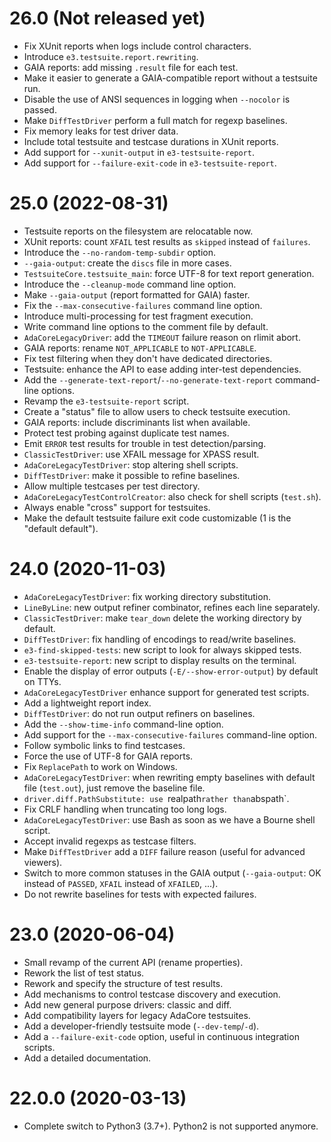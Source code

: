 26.0 (Not released yet)
=======================

* Fix XUnit reports when logs include control characters.
* Introduce `e3.testsuite.report.rewriting`.
* GAIA reports: add missing ``.result`` file for each test.
* Make it easier to generate a GAIA-compatible report without a testsuite run.
* Disable the use of ANSI sequences in logging when `--nocolor` is passed.
* Make `DiffTestDriver` perform a full match for regexp baselines.
* Fix memory leaks for test driver data.
* Include total testsuite and testcase durations in XUnit reports.
* Add support for `--xunit-output` in `e3-testsuite-report`.
* Add support for `--failure-exit-code` in `e3-testsuite-report`.

25.0 (2022-08-31)
=================

* Testsuite reports on the filesystem are relocatable now.
* XUnit reports: count `XFAIL` test results as `skipped` instead of `failures`.
* Introduce the `--no-random-temp-subdir` option.
* `--gaia-output`: create the `discs` file in more cases.
* `TestsuiteCore.testsuite_main`: force UTF-8 for text report
  generation.
* Introduce the `--cleanup-mode` command line option.
* Make `--gaia-output` (report formatted for GAIA) faster.
* Fix the `--max-consecutive-failures` command line option.
* Introduce multi-processing for test fragment execution.
* Write command line options to the comment file by default.
* `AdaCoreLegacyDriver`: add the `TIMEOUT` failure reason on rlimit abort.
* GAIA reports: rename `NOT_APPLICABLE` to `NOT-APPLICABLE`.
* Fix test filtering when they don't have dedicated directories.
* Testsuite: enhance the API to ease adding inter-test dependencies.
* Add the `--generate-text-report`/`--no-generate-text-report` command-line
  options.
* Revamp the `e3-testsuite-report` script.
* Create a "status" file to allow users to check testsuite execution.
* GAIA reports: include discriminants list when available.
* Protect test probing against duplicate test names.
* Emit `ERROR` test results for trouble in test detection/parsing.
* `ClassicTestDriver`: use XFAIL message for XPASS result.
* `AdaCoreLegacyTestDriver`: stop altering shell scripts.
* `DiffTestDriver`: make it possible to refine baselines.
* Allow multiple testcases per test directory.
* `AdaCoreLegacyTestControlCreator`: also check for shell scripts (`test.sh`).
* Always enable "cross" support for testsuites.
* Make the default testsuite failure exit code customizable (1 is the "default
  default").

24.0 (2020-11-03)
=================

* `AdaCoreLegacyTestDriver`: fix working directory substitution.
* `LineByLine`: new output refiner combinator, refines each line separately.
* `ClassicTestDriver`: make `tear_down` delete the working directory by
  default.
* `DiffTestDriver`: fix handling of encodings to read/write baselines.
* `e3-find-skipped-tests`: new script to look for always skipped tests.
* `e3-testsuite-report`: new script to display results on the terminal.
* Enable the display of error outputs (`-E/--show-error-output`) by default on
  TTYs.
* `AdaCoreLegacyTestDriver` enhance support for generated test scripts.
* Add a lightweight report index.
* `DiffTestDriver`: do not run output refiners on baselines.
* Add the `--show-time-info` command-line option.
* Add support for the `--max-consecutive-failures` command-line option.
* Follow symbolic links to find testcases.
* Force the use of UTF-8 for GAIA reports.
* Fix `ReplacePath` to work on Windows.
* `AdaCoreLegacyTestDriver`: when rewriting empty baselines with
  default file (`test.out`), just remove the baseline file.
* `driver.diff.PathSubstitute: use `realpath` rather than `abspath`.
* Fix CRLF handling when truncating too long logs.
* `AdaCoreLegacyTestDriver`: use Bash as soon as we have a Bourne shell script.
* Accept invalid regexps as testcase filters.
* Make `DiffTestDriver` add a `DIFF` failure reason (useful for advanced
  viewers).
* Switch to more common statuses in the GAIA output (`--gaia-output`: OK
  instead of `PASSED`, `XFAIL` instead of `XFAILED`, ...).
* Do not rewrite baselines for tests with expected failures.

23.0 (2020-06-04)
=================

* Small revamp of the current API (rename properties).
* Rework the list of test status.
* Rework and specify the structure of test results.
* Add mechanisms to control testcase discovery and execution.
* Add new general purpose drivers: classic and diff.
* Add compatibility layers for legacy AdaCore testsuites.
* Add a developer-friendly testsuite mode (`--dev-temp`/`-d`).
* Add a `--failure-exit-code` option, useful in continuous integration scripts.
* Add a detailed documentation.

22.0.0 (2020-03-13)
===================

* Complete switch to Python3 (3.7+). Python2 is not supported anymore.
